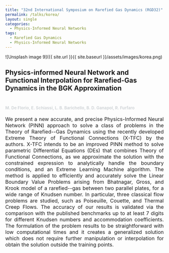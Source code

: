 ```yaml
---
title: "32nd International Symposium on Rarefied Gas Dynamics (RGD32)"
permalink: /talks/korea/
layout: single
categories:
  - Physics-Informed Neural Networks
tags:
  - Rarefied Gas Dynamics
  - Physics-Informed Neural Networks
---
```




![Unsplash image 9]({{ site.url }}{{ site.baseurl }}/assets/images/korea.png)

<h2>
Physics-informed Neural Network and Functional Interpolation for Rarefied-Gas Dynamics in the BGK Approximation
<font size="2">
<p><br></p>
<p><span style="color: rgb(209, 213, 216);">M. De Florio, E. Schiassi, L. B. Barichello, B. D. Ganapol, R. Furfaro </span></p>
</font>
</h2>


<font size="3">
<div style="text-align: justify;"> We present a new accurate, and precise Physics-Informed Neural Network (PINN) approach to solve a class of problems in the Theory of Rarefied--Gas Dynamics using the recently developed Extreme Theory of Functional Connections (X-TFC) by the authors. X-TFC intends to be an improved PINN method to solve parametric Differential Equations (DEs) that combines Theory of Functional Connections, as we approximate the solution with the constrained expression to analytically handle the boundary conditions, and an Extreme Learning Machine algorithm. The method is applied to efficiently and accurately solve the Linear Boundary Value Problems arising from Bhatnagar, Gross, and Krook model of a rarefied--gas between two parallel plates, for a wide range of Knudsen number. In particular, three classical flow problems are studied, such as Poiseuille, Couette, and Thermal Creep Flows. The accuracy of our results is validated via the comparison with the published benchmarks up to at least 7 digits for different Knudsen numbers and accommodation coefficients. The formulation of the problem results to be straightforward with low computational times and it creates a generalized solution which does not require further manipulation or interpolation for obtain the solution outside the training points.</div>
</font>


